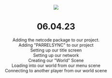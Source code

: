 <p align="center">
<img src="https://user-images.githubusercontent.com/65050348/230235261-78d77acd-45b5-47b9-b090-347e44569910.png" />
</p>

<h1 align="center"> 06.04.23 </h1>

<p align="center">
 Adding the netcode package to our project. <br>
 Adding "PARRELSYNC" to our project <br>
 Setting up our title screen <br>
 Setting up our network <br>
 Creating our "World" Scene <br>
 Loading into our world from our menu scene <br>
 Connecting to another player from our world scene <br>
</p>

